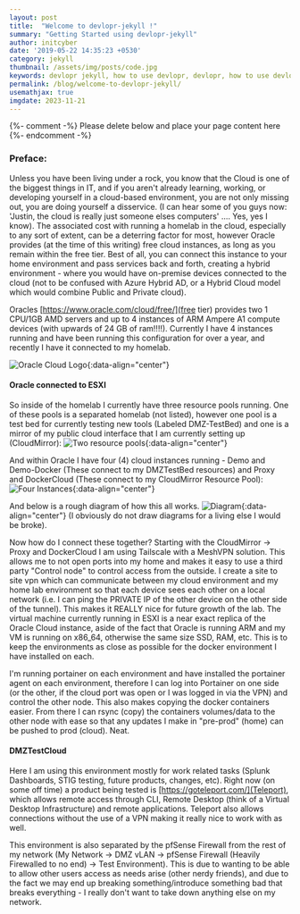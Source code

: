 ```yaml
---
layout: post
title:  "Welcome to devlopr-jekyll !"
summary: "Getting Started using devlopr-jekyll"
author: initcyber
date: '2019-05-22 14:35:23 +0530'
category: jekyll
thumbnail: /assets/img/posts/code.jpg
keywords: devlopr jekyll, how to use devlopr, devlopr, how to use devlopr-jekyll, devlopr-jekyll tutorial,best jekyll themes
permalink: /blog/welcome-to-devlopr-jekyll/
usemathjax: true
imgdate: 2023-11-21
---
```

{%- comment -%} Please delete below and place your page content here {%- endcomment -%}

### Preface:
Unless you have been living under a rock, you know that the Cloud is one of the biggest things in IT, and if you aren't already learning, working, or developing yourself in a cloud-based environment, you are not only missing out, you are doing yourself a disservice. (I can hear some of you guys now: 'Justin, the cloud is really just someone elses computers' .... Yes, yes I know). The associated cost with running a homelab in the cloud, especially to any sort of extent, can be a deterring factor for most, however Oracle provides (at the time of this writing) free cloud instances, as long as you remain within the free tier. Best of all, you can connect this instance to your home environment and pass services back and forth, creating a hybrid environment - where you would have on-premise devices connected to the cloud (not to be confused with Azure Hybrid AD, or a Hybrid Cloud model which would combine Public and Private cloud). 

Oracles [https://www.oracle.com/cloud/free/](free tier) provides two 1 CPU/1GB AMD servers and up to 4 instances of ARM Ampere A1 compute devices (with upwards of 24 GB of ram!!!!). Currently I have 4 instances running and have been running this configuration for over a year, and recently I have it connected to my homelab.


![Oracle Cloud Logo](:/{{page.imgdate}}/1.png){:data-align="center"}

#### Oracle connected to ESXI
So inside of the homelab I currently have three resource pools running. One of these pools is a separated homelab (not listed), however one pool is a test bed for currently testing new tools (Labeled DMZ-TestBed) and one is a mirror of my public cloud interface that I am currently setting up (CloudMirror):
![Two resource pools](:/{{page.imgdate}}/2.png){:data-align="center"}

And within Oracle I have four (4) cloud instances running - Demo and Demo-Docker (These connect to my DMZTestBed resources) and Proxy and DockerCloud (These connect to my CloudMirror Resource Pool):
![Four Instances](:/{{page.imgdate}}/3.png){:data-align="center"}

And below is a rough diagram of how this all works.
![Diagram](:/{{page.imgdate}}/4.png){:data-align="center"}
(I obviously do not draw diagrams for a living else I would be broke).

Now how do I connect these together? Starting with the CloudMirror -> Proxy and DockerCloud I am using Tailscale with a MeshVPN solution. This allows me to not open ports into my home and makes it easy to use a third party "Control node" to control access from the outside. I create a site to site vpn which can communicate between my cloud environment and my home lab environment so that each device sees each other on a local network (i.e. I can ping the PRIVATE IP of the other device on the other side of the tunnel). This makes it REALLY nice for future growth of the lab. The virtual machine currently running in ESXI is a near exact replica of the Oracle Cloud instance, aside of the fact that Oracle is running ARM and my VM is running on x86_64, otherwise the same size SSD, RAM, etc. This is to keep the environments as close as possible for the docker environment I have installed on each.

I'm running portainer on each environment and have installed the portainer agent on each environment, therefore I can log into Portainer on one side (or the other, if the cloud port was open or I was logged in via the VPN) and control the other node. This also makes copying the docker containers easier. From there I can rsync (copy) the containers volumes/data to the other node with ease so that any updates I make in "pre-prod" (home) can be pushed to prod (cloud). Neat.

#### DMZTestCloud
Here I am using this environment mostly for work related tasks (Splunk Dashboards, STIG testing, future products, changes, etc). Right now (on some off time) a product being tested is [https://goteleport.com/](Teleport), which allows remote access through CLI, Remote Desktop (think of a Virtual Desktop Infrastructure) and remote applications. Teleport also allows connections without the use of a VPN making it really nice to work with as well. 

This environment is also separated by the pfSense Firewall from the rest of my network (My Network -> DMZ vLAN -> pfSense Firewall (Heavily Firewalled to no end) -> Test Environment). This is due to wanting to be able to allow other users access as needs arise (other nerdy friends), and due to the fact we may end up breaking something/introduce something bad that breaks everything - I really don't want to take down anything else on my network. 